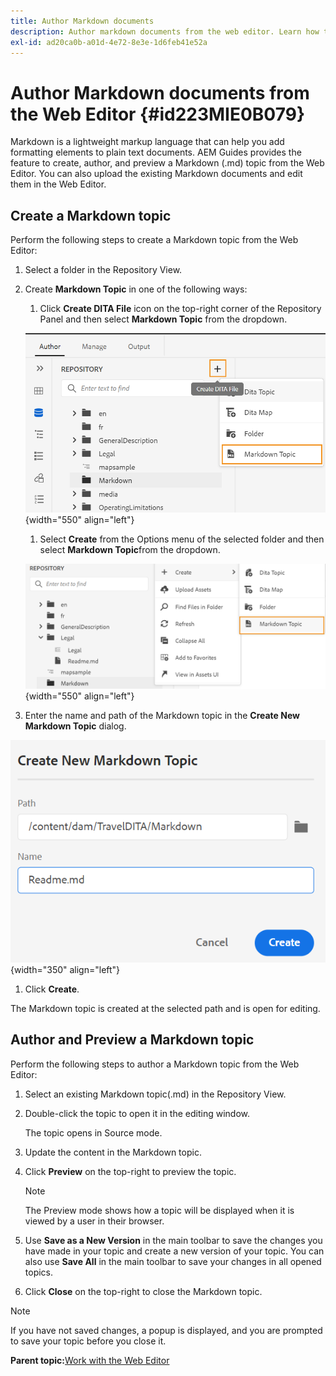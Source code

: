 ```yaml
---
title: Author Markdown documents
description: Author markdown documents from the web editor. Learn how to create, author, and preview a Markdown topic in AEM Guides.
exl-id: ad20ca0b-a01d-4e72-8e3e-1d6feb41e52a
---
```

# Author Markdown documents from the Web Editor {#id223MIE0B079}

Markdown is a lightweight markup language that can help you add formatting elements to plain text documents. AEM Guides provides the feature to create, author, and preview a Markdown \(.md\) topic from the Web Editor. You can also upload the existing Markdown documents and edit them in the Web Editor.

## Create a Markdown topic 

Perform the following steps to create a Markdown topic from the Web Editor:

1.  Select a folder in the Repository View.
1.  Create **Markdown Topic** in one of the following ways:
    1.  Click **Create DITA File** icon on the top-right corner of the Repository Panel and then select **Markdown Topic** from the dropdown.
    
    ![](images/create-markdown-dita-topic.png){width="550" align="left"}

    1.  Select **Create** from the Options menu of the selected folder and then select **Markdown Topic**from the dropdown.

    ![](images/create-markdown-options-menu.png){width="550" align="left"}

1.  Enter the name and path of the Markdown topic in the **Create New Markdown Topic** dialog.

  ![](images/create-markdown-dialog.png){width="350" align="left"}

1.  Click **Create**.

The Markdown topic is created at the selected path and is open for editing.

## Author and Preview a Markdown topic 

Perform the following steps to author a Markdown topic from the Web Editor:

1.  Select an existing Markdown topic\(.md\) in the Repository View.
1.  Double-click the topic to open it in the editing window.

    The topic opens in Source mode.

1.  Update the content in the Markdown topic.
1.  Click **Preview** on the top-right to preview the topic.

    >[!NOTE]
    >
    > The Preview mode shows how a topic will be displayed when it is viewed by a user in their browser.

1.  Use **Save as a New Version** in the main toolbar to save the changes you have made in your topic and create a new version of your topic. You can also use **Save All** in the main toolbar to save your changes in all opened topics.

1.  Click **Close** on the top-right to close the Markdown topic.

>[!NOTE]
>
> If you have not saved changes, a popup is displayed, and you are prompted to save your topic before you close it.

**Parent topic:**[Work with the Web Editor](web-editor.md)
